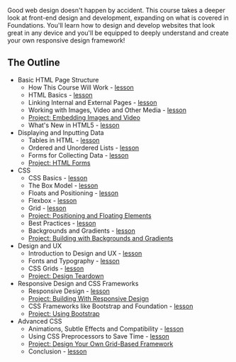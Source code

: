 Good web design doesn't happen by accident. This course takes a deeper look at front-end design and development, expanding on what is covered in Foundations. You'll learn how to design and develop websites that look great in any device and you'll be equipped to deeply understand and create your own responsive design framework!

## The Outline

- Basic HTML Page Structure
  - How This Course Will Work - [lesson](introduction.md)
  - HTML Basics - [lesson](html5_basics.md)
  - Linking Internal and External Pages - [lesson](links.md)
  - Working with Images, Video and Other Media - [lesson](images.md)
  - [Project: Embedding Images and Video](project_media.md)
  - What's New in HTML5 - [lesson](new_html5.md)
- Displaying and Inputting Data
  - Tables in HTML - [lesson](tables.md)
  - Ordered and Unordered Lists - [lesson](lists.md)
  - Forms for Collecting Data - [lesson](html_forms.md)
  - [Project: HTML Forms](project_html_forms.md)
- CSS
  - CSS Basics - [lesson](css_basics.md)
  - The Box Model - [lesson](box_model.md)
  - Floats and Positioning - [lesson](floats_positioning.md)
  - Flexbox - [lesson](flexbox_layout.md)
  - Grid - [lesson](grid_layout.md)
  - [Project: Positioning and Floating Elements](project_positioning.md)
  - Best Practices - [lesson](best_practices.md)
  - Backgrounds and Gradients - [lesson](backgrounds.md)
  - [Project: Building with Backgrounds and Gradients](project_backgrounds.md)
- Design and UX
  - Introduction to Design and UX - [lesson](design_ux.md)
  - Fonts and Typography - [lesson](typography.md)
  - CSS Grids - [lesson](css_grids.md)
  - [Project: Design Teardown](project_design.md)
- Responsive Design and CSS Frameworks
  - Responsive Design - [lesson](responsive_design.md)
  - [Project: Building With Responsive Design](project_responsive.md)
  - CSS Frameworks like Bootstrap and Foundation - [lesson](css_frameworks.md)
  - [Project: Using Bootstrap](project_bootstrap.md)
- Advanced CSS
  - Animations, Subtle Effects and Compatibility - [lesson](stylings.md)
  - Using CSS Preprocessors to Save Time - [lesson](preprocessors.md)
  - [Project: Design Your Own Grid-Based Framework](project_css_frameworks.md)
  - Conclusion - [lesson](conclusion.md)
